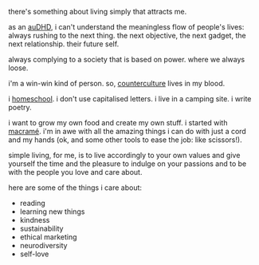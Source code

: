 
there's something about living simply that attracts me.

as an [auDHD](auDHD.md), i can't understand the meaningless flow of people's lives: always rushing to the next thing. the next objective, the next gadget, the next relationship. their future self.

always complying to a society that is based on power. where we always loose.

i'm a win-win kind of person. so, [counterculture](counterculture.md) lives in my blood.

i [homeschool](homeschool.md). i don't use capitalised letters. i live in a camping site. i write poetry.

i want to grow my own food and create my own stuff. i started with [macramé](macramé.md). i'm in awe with all the amazing things i can do with just a cord and my hands (ok, and some other tools to ease the job: like scissors!).

simple living, for me, is to live accordingly to your own values and give yourself the time and the pleasure to indulge on your passions and to be with the people you love and care about.

here are some of the things i care about:

* reading
* learning new things
* kindness
* sustainability
* ethical marketing
* neurodiversity
* self-love
